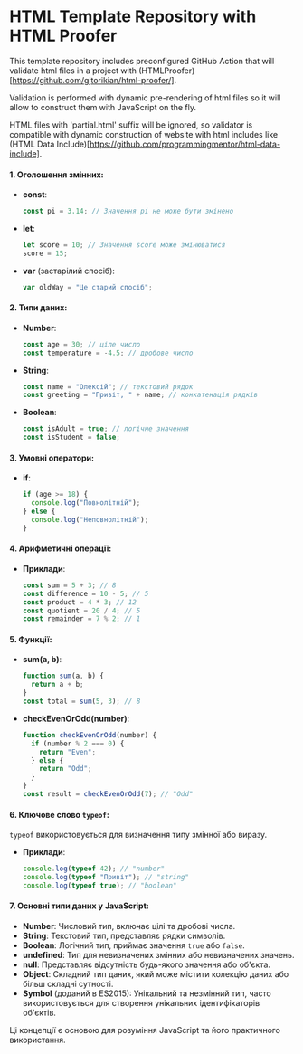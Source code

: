 # HTML Template Repository with HTML Proofer

This template repository includes preconfigured GitHub Action that will validate html files in a project with (HTMLProofer)[https://github.com/gjtorikian/html-proofer/].

Validation is performed with dynamic pre-rendering of html files so it will allow to construct them with JavaScript on the fly.

HTML files with 'partial.html' suffix will be ignored, so validator is compatible with dynamic construction of website with html includes like (HTML Data Include)[https://github.com/programmingmentor/html-data-include].

#### 1. Оголошення змінних:
   - **const**: 
     ```javascript
     const pi = 3.14; // Значення pi не може бути змінено
     ```
   - **let**:
     ```javascript
     let score = 10; // Значення score може змінюватися
     score = 15;
     ```
   - **var** (застарілий спосіб):
     ```javascript
     var oldWay = "Це старий спосіб";
     ```

#### 2. Типи даних:
   - **Number**: 
     ```javascript
     const age = 30; // ціле число
     const temperature = -4.5; // дробове число
     ```
   - **String**: 
     ```javascript
     const name = "Олексій"; // текстовий рядок
     const greeting = "Привіт, " + name; // конкатенація рядків
     ```
   - **Boolean**: 
     ```javascript
     const isAdult = true; // логічне значення
     const isStudent = false;
     ```

#### 3. Умовні оператори:
   - **if**:
     ```javascript
     if (age >= 18) {
       console.log("Повнолітній");
     } else {
       console.log("Неповнолітній");
     }
     ```

#### 4. Арифметичні операції:
   - **Приклади**:
     ```javascript
     const sum = 5 + 3; // 8
     const difference = 10 - 5; // 5
     const product = 4 * 3; // 12
     const quotient = 20 / 4; // 5
     const remainder = 7 % 2; // 1
     ```

#### 5. Функції:
   - **sum(a, b)**:
     ```javascript
     function sum(a, b) {
       return a + b;
     }
     const total = sum(5, 3); // 8
     ```
   - **checkEvenOrOdd(number)**:
     ```javascript
     function checkEvenOrOdd(number) {
       if (number % 2 === 0) {
         return "Even";
       } else {
         return "Odd";
       }
     }
     const result = checkEvenOrOdd(7); // "Odd"
     ```

#### 6. Ключове слово `typeof`:
`typeof` використовується для визначення типу змінної або виразу.
   - **Приклади**:
     ```javascript
     console.log(typeof 42); // "number"
     console.log(typeof "Привіт"); // "string"
     console.log(typeof true); // "boolean"
     ```

#### 7. Основні типи даних у JavaScript:
   - **Number**: Числовий тип, включає цілі та дробові числа.
   - **String**: Текстовий тип, представляє рядки символів.
   - **Boolean**: Логічний тип, приймає значення `true` або `false`.
   - **undefined**: Тип для невизначених змінних або невизначених значень.
   - **null**: Представляє відсутність будь-якого значення або об'єкта.
   - **Object**: Складний тип даних, який може містити колекцію даних або більш складні сутності.
   - **Symbol** (доданий в ES2015): Унікальний та незмінний тип, часто використовується для створення унікальних ідентифікаторів об'єктів.

Ці концепції є основою для розуміння JavaScript та його практичного використання.

